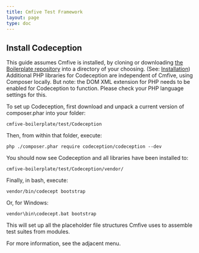 ```yaml
---
title: Cmfive Test Framework
layout: page
type: doc
---
```


## Install Codeception

This guide assumes Cmfive is installed, by cloning or downloading [the Boilerplate repository](https://github.com/2pisoftware/cmfive-boilerplate) into a directory of your choosing. (See: [Installation](/documentation/installation)) Additional PHP libraries for Codeception are  independent of Cmfive, using Composer locally. But note: the DOM XML extension for PHP needs to be enabled for Codeception to function. Please check your PHP language settings for this.

To set up Codeception, first download and unpack a current version of composer.phar into your folder:
```batch
cmfive-boilerplate/test/Codeception
```

Then, from within that folder, execute:
```batch
php ./composer.phar require codeception/codeception --dev

```
You should now see Codeception and all libraries have been installed to:
```batch
cmfive-boilerplate/test/Codeception/vendor/
```

Finally, in bash, execute:
```batch
vendor/bin/codecept bootstrap
```
Or, for Windows:
```batch
vendor\bin\codecept.bat bootstrap
```

This will set up all the placeholder file structures Cmfive uses to assemble test suites from modules.
 
For more information, see the adjacent menu.
